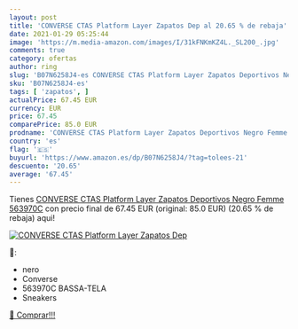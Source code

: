 ```yaml
---
layout: post
title: 'CONVERSE CTAS Platform Layer Zapatos Dep al 20.65 % de rebaja'
date: 2021-01-29 05:25:44
image: 'https://m.media-amazon.com/images/I/31kFNKmKZ4L._SL200_.jpg'
comments: true
category: ofertas
author: ring
slug: 'B07N6258J4-es CONVERSE CTAS Platform Layer Zapatos Deportivos Negro...'
sku: 'B07N6258J4-es'
tags: [ 'zapatos', ]
actualPrice: 67.45 EUR
currency: EUR
price: 67.45
comparePrice: 85.0 EUR
prodname: 'CONVERSE CTAS Platform Layer Zapatos Deportivos Negro Femme 563970C'
country: 'es'
flag: '🇪🇸'
buyurl: 'https://www.amazon.es/dp/B07N6258J4/?tag=tolees-21'
descuento: '20.65'
average: '67.45'
---
```


Tienes [CONVERSE CTAS Platform Layer Zapatos Deportivos Negro Femme 563970C](https://www.amazon.es/dp/B07N6258J4/?tag=tolees-21) con precio final de  67.45 EUR (original: 85.0 EUR) (20.65 %  de rebaja) aqui!

[![CONVERSE CTAS Platform Layer Zapatos Dep](https://m.media-amazon.com/images/I/31kFNKmKZ4L._SL200_.jpg)](https://www.amazon.es/dp/B07N6258J4/?tag=tolees-21)

🔎:

- nero
- Converse
- 563970C BASSA-TELA
- Sneakers

[🛒 Comprar!!!](https://www.amazon.es/dp/B07N6258J4/?tag=tolees-21)
